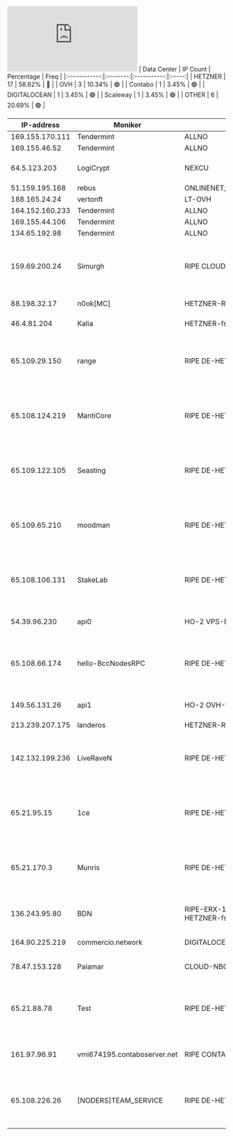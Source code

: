 ![Diagramm](https://github.com/obajay/StateSync-snapshots/blob/main/Projects/Rebus/1/README.md)
| Data Center | IP Count | Percentage | Freq |
|:------------:|:--------:|:-----------:|:-----:|
| HETZNER | 17 | 58.62% | 🔴 |
| OVH | 3 | 10.34% | 🟢 |
| Contabo | 1 | 3.45% | 🟢 |
| DIGITALOCEAN | 1 | 3.45% | 🟢 |
| Scaleway | 1 | 3.45% | 🟢 |
| OTHER | 6 | 20.69% | 🟢 |

<!-- START_TABLE -->
| IP-address | Moniker | NetName | Organization |
|-------------|-------------|-------------|-------------|
| 169.155.170.111 | Tendermint | ALLNO | Allnodes Inc |
| 169.155.46.52 | Tendermint | ALLNO | Allnodes Inc |
| 64.5.123.203 | LogiCrypt | NEXCU | NEXCUS TECHNOLOGIES LLC |
| 51.159.195.168 | rebus | ONLINENET_DEDICATED_SERVERS | Scaleway |
| 188.165.24.24 | vertonft | LT-OVH | UAB OVH |
| 164.152.160.233 | Tendermint | ALLNO | Allnodes Inc |
| 169.155.44.106 | Tendermint | ALLNO | Allnodes Inc |
| 134.65.192.98 | Tendermint | ALLNO | Allnodes Inc |
| 159.69.200.24 | Simurgh | RIPE CLOUD-NBG1 | RIPE Network Coordination Centre Hetzner Online GmbH Hetzner Online GmbH |
| 88.198.32.17 | n0ok[MC] | HETZNER-RZ-NBG-NET | Hetzner Online GmbH |
| 46.4.81.204 | Kalia | HETZNER-fsn1-dc5 | Hetzner Online GmbH |
| 65.109.29.150 | range | RIPE DE-HETZNER-20010209 | RIPE Network Coordination Centre Hetzner Online GmbH Hetzner Online GmbH |
| 65.108.124.219 | MantiCore | RIPE DE-HETZNER-20010209 | RIPE Network Coordination Centre Hetzner Online GmbH Hetzner Online GmbH |
| 65.109.122.105 | Seasting | RIPE DE-HETZNER-20010209 | RIPE Network Coordination Centre Hetzner Online GmbH Hetzner Online GmbH |
| 65.109.65.210 | moodman | RIPE DE-HETZNER-20010209 | RIPE Network Coordination Centre Hetzner Online GmbH Hetzner Online GmbH |
| 65.108.106.131 | StakeLab | RIPE DE-HETZNER-20010209 | RIPE Network Coordination Centre Hetzner Online GmbH Hetzner Online GmbH |
| 54.39.96.230 | api0 | HO-2 VPS-BHS | OVH Hosting, Inc. OVH Hosting, Inc. |
| 65.108.66.174 | hello-BccNodesRPC | RIPE DE-HETZNER-20010209 | RIPE Network Coordination Centre Hetzner Online GmbH Hetzner Online GmbH |
| 149.56.131.26 | api1 | HO-2 OVH-VPS-149-56-128 | OVH Hosting, Inc. OVH Hosting, Inc. |
| 213.239.207.175 | landeros | HETZNER-RZ-NBG-NET2 |  |
| 142.132.199.236 | LiveRaveN | RIPE DE-HETZNER-19900326 | RIPE Network Coordination Centre Hetzner Online GmbH Hetzner Online GmbH |
| 65.21.95.15 | 1ce | RIPE DE-HETZNER-20010926 | RIPE Network Coordination Centre Hetzner Online GmbH Hetzner Online GmbH |
| 65.21.170.3 | Munris | RIPE DE-HETZNER-20010926 | RIPE Network Coordination Centre Hetzner Online GmbH Hetzner Online GmbH |
| 136.243.95.80 | BDN | RIPE-ERX-136-243-0-0 HETZNER-fsn1-dc8 | RIPE Network Coordination Centre Hetzner Online GmbH |
| 164.90.225.219 | commercio.network | DIGITALOCEAN-164-90-128-0 | DigitalOcean, LLC |
| 78.47.153.128 | Palamar | CLOUD-NBG1 | Hetzner Online GmbH Hetzner Online GmbH |
| 65.21.88.78 | Test | RIPE DE-HETZNER-20010926 | RIPE Network Coordination Centre Hetzner Online GmbH Hetzner Online GmbH |
| 161.97.96.91 | vmi674195.contaboserver.net | RIPE CONTABO | RIPE Network Coordination Centre Contabo GmbH |
| 65.108.226.26 | [NODERS]TEAM_SERVICE | RIPE DE-HETZNER-20010209 | RIPE Network Coordination Centre Hetzner Online GmbH Hetzner Online GmbH |

<!-- END_TABLE -->